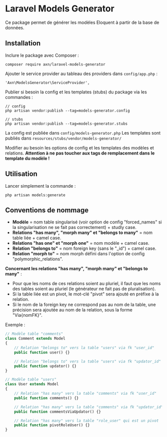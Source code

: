 # Laravel Models Generator

Ce package permet de générer les modèles Eloquent à partir de la base de données.

## Installation

Inclure le package avec Composer :

```
composer require axn/laravel-models-generator
```

Ajouter le service provider au tableau des providers dans `config/app.php` :

```
'Axn\ModelsGenerator\ServiceProvider',
```

Publier si besoin la config et les templates (stubs) du package via les commandes :

```
// config
php artisan vendor:publish --tag=models-generator.config

// stubs
php artisan vendor:publish --tag=models-generator.stubs
```

La config est publiée dans `config/models-generator.php`
Les templates sont publiés dans `resources/stubs/vendor/models-generator/`

Modifier au besoin les options de config et les templates des modèles et relations.
**Attention à ne pas toucher aux tags de remplacement dans le template du modèle !**

## Utilisation

Lancer simplement la commande :

```
php artisan models:generate
```

## Conventions de nommage

- **Modèle** = nom table singularisé (voir option de config "forced_names" si la singularisation
  ne se fait pas correctement) + studly case.
- **Relations "has many", "morph many" et "belongs to many"** = nom table liée + camel case.
- **Relations "has one" et "morph one"** = nom modèle + camel case.
- **Relation "belongs to"** = nom foreign key (sans le "_id") + camel case.
- **Relation "morph to"** = nom morph défini dans l'option de config "polymorphic_relations".

**Concernant les relations "has many", "morph many" et "belongs to many"** :

- Pour que les noms de ces relations soient au pluriel, il faut que les noms des tables
  soient au pluriel (le générateur ne fait pas de pluralisation).
- Si la table liée est un pivot, le mot-clé "pivot" sera ajouté en préfixe à la relation.
- Si le nom de la foreign key ne correspond pas au nom de la table, une précision sera ajoutée
  au nom de la relation, sous la forme "Via{nomFK}".

Exemple :

```php
// Modèle table "comments"
class Comment extends Model
{
    // Relation "belongs to" vers la table "users" via fk "user_id"
    public function user() {}

    // Relation "belongs to" vers la table "users" via fk "updator_id"
    public function updator() {}
}

// Modèle table "users"
class User extends Model
{
    // Relation "has many" vers la table "comments" via fk "user_id"
    public function comments() {}

    // Relation "has many" vers la table "comments" via fk "updator_id"
    public function commentsViaUpdator() {}

    // Relation "has many" vers la table "role_user" qui est un pivot
    public function pivotRoleUser() {}
}
```
